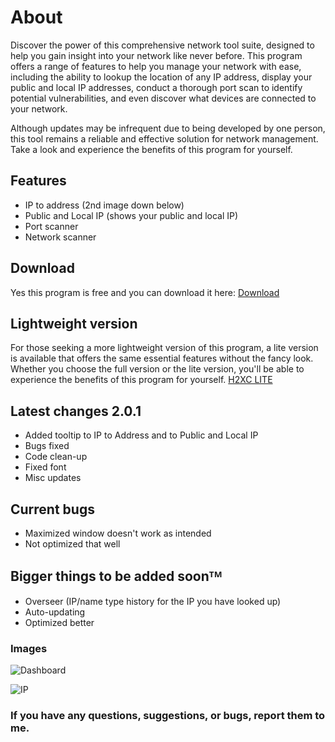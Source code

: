 # About
Discover the power of this comprehensive network tool suite, designed to help you gain insight into your network like never before. This program offers a range of features to help you manage your network with ease, including the ability to lookup the location of any IP address, display your public and local IP addresses, conduct a thorough port scan to identify potential vulnerabilities, and even discover what devices are connected to your network. 

Although updates may be infrequent due to being developed by one person, this tool remains a reliable and effective solution for network management. 
Take a look and experience the benefits of this program for yourself.

## Features
- IP to address (2nd image down below)
- Public and Local IP (shows your public and local IP)
- Port scanner
- Network scanner

## Download
Yes this program is free and you can download it here: [Download](https://github.com/Harmless05/H2XC/releases/download/Release/H2XC.msi)

## Lightweight version
For those seeking a more lightweight version of this program, a lite version is available that offers the same essential features without the fancy look. Whether you choose the full version or the lite version, you'll be able to experience the benefits of this program for yourself.
[H2XC LITE](https://github.com/Harmless05)

## Latest changes 2.0.1
- Added tooltip to IP to Address and to Public and Local IP
- Bugs fixed
- Code clean-up
- Fixed font
- Misc updates

## Current bugs
- Maximized window doesn't work as intended
- Not optimized that well

## Bigger things to be added soonᵀᴹ
- Overseer (IP/name type history for the IP you have looked up)
- Auto-updating
- Optimized better

### Images

![Dashboard](https://cdn.discordapp.com/attachments/595392516195483720/900748613376966706/Home.png)

![IP](https://cdn.discordapp.com/attachments/595392516195483720/900748625590751272/IP-address.png)

### If you have any questions, suggestions, or bugs, report them to me.
